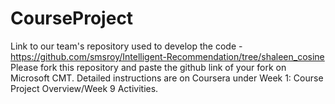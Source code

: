 # CourseProject

Link to our team's repository used to develop the code - https://github.com/smsroy/Intelligent-Recommendation/tree/shaleen_cosine
Please fork this repository and paste the github link of your fork on Microsoft CMT. Detailed instructions are on Coursera under Week 1: Course Project Overview/Week 9 Activities.
